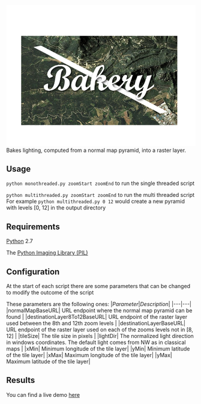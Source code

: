 ![alt text](https://github.com/geostarters/bakery/raw/master/data/logo.png "Logo")
Bakes lighting, computed from a normal map pyramid, into a raster layer.

## Usage
`python monothreaded.py zoomStart zoomEnd` to run the single threaded script

`python multithreaded.py zoomStart zoomEnd` to run the multi threaded script
For example `python multithreaded.py 0 12` would create a new pyramid with levels [0, 12] in the output directory

## Requirements
[Python](https://www.python.org/) 2.7

The [Python Imaging Library (PIL)](http://www.pythonware.com/products/pil/)

## Configuration
At the start of each script there are some parameters that can be changed to modify the outcome of the script

These parameters are the following ones:
|*Parameter*|*Description*|
|---|---|
|normalMapBaseURL| URL endpoint where the normal map pyramid can be found |
|destinationLayer8To12BaseURL| URL endpoint of the raster layer used between the 8th and 12th zoom levels |
|destinationLayerBaseURL| URL endpoint of the raster layer used on each of the zooms levels not in [8, 12] |
|tileSize| The tile size in pixels |
|lightDir| The normalized light direction in windows coordinates. The default light comes from NW as in classical maps |
|xMin| Minimum longitude of the tile layer|
|yMin| Minimum latitude of the tile layer|
|xMax| Maximum longitude of the tile layer|
|yMax| Maximum latitude of the tile layer|

## Results
You can find a live demo [here](http://betaserver.icgc.cat/visor/ortoaugmentada.html#14/42.3340/1.6530)